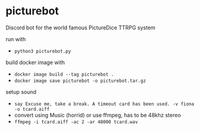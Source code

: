 # picturebot
Discord bot for the world famous PictureDice TTRPG system



run with
- `python3 picturebot.py`

build docker image with
- `docker image build --tag picturebot .`
- `docker image save picturebot -o picturebot.tar.gz`

setup sound
- `say Excuse me, take a break. A timeout card has been used. -v fiona -o tcard.aiff`
- convert using Music (horrid) or use ffmpeg, has to be 48khz stereo
- `ffmpeg -i tcard.aiff -ac 2 -ar 48000 tcard.wav`